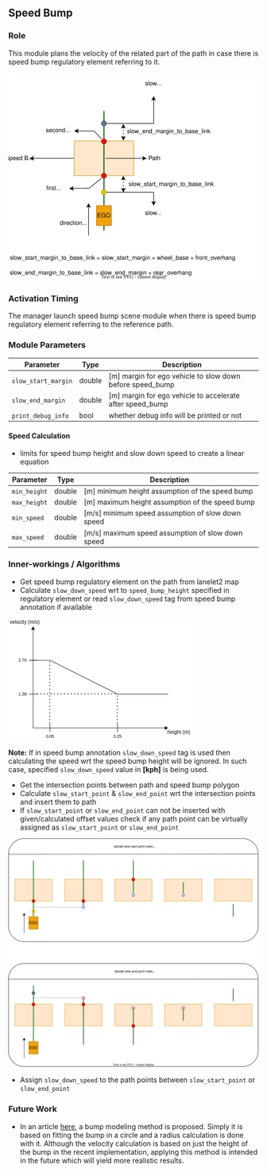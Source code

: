 ## Speed Bump

### Role

This module plans the velocity of the related part of the path in case there is speed bump
regulatory element referring to it.

![speed_bump_design.svg](docs%2Fspeed_bump%2Fspeed_bump_design.svg)

### Activation Timing

The manager launch speed bump scene module when there is speed bump regulatory element referring to
the reference path.

### Module Parameters

| Parameter           | Type   | Description                                               |
|---------------------|--------|-----------------------------------------------------------|
| `slow_start_margin` | double | [m] margin for ego vehicle to slow down before speed_bump |
| `slow_end_margin`   | double | [m] margin for ego vehicle to accelerate after speed_bump |
| `print_debug_info`  | bool   | whether debug info will be printed or not                 |

#### Speed Calculation

- limits for speed bump height and slow down speed to create a linear equation

| Parameter    | Type   | Description                                       |
|--------------|--------|---------------------------------------------------|
| `min_height` | double | [m] minimum height assumption of the speed bump   |
| `max_height` | double | [m] maximum height assumption of the speed bump   |
| `min_speed`  | double | [m/s] minimum speed assumption of slow down speed |
| `max_speed`  | double | [m/s] maximum speed assumption of slow down speed |

### Inner-workings / Algorithms

- Get speed bump regulatory element on the path from lanelet2 map
- Calculate `slow_down_speed` wrt to `speed_bump_height` specified in regulatory element or
  read `slow_down_speed` tag from speed bump annotation if available

![speed_bump_vel_calc](docs/speed_bump/speed_bump_vel_calc.png)

**Note:** If in speed bump annotation `slow_down_speed` tag is used then calculating the speed wrt
the speed bump height will be ignored. In such case, specified `slow_down_speed` value in **[kph]**
is being used.

- Get the intersection points between path and speed bump polygon
- Calculate `slow_start_point` & `slow_end_point` wrt the intersection points and insert them to
  path
- If `slow_start_point` or `slow_end_point` can not be inserted with given/calculated offset values
  check if any path point can be virtually assigned as `slow_start_point` or `slow_end_point`

![speed_bump_scenarios.svg](docs%2Fspeed_bump%2Fspeed_bump_scenarios.svg)

- Assign `slow_down_speed` to the path points between `slow_start_point` or `slow_end_point`

### Future Work

- In an article [here](https://journals.sagepub.com/doi/10.1155/2014/736576), a bump modeling method
  is proposed. Simply it is based on fitting the bump in a circle and a radius calculation is done
  with it. Although the velocity calculation is based on just the height of the bump in the recent
  implementation, applying this method is intended in the future which will yield more realistic
  results.
